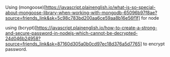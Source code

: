 Using (mongoose)[https://javascript.plainenglish.io/what-is-so-special-about-mongoose-library-when-working-with-mongodb-65096b97f8ae?source=friends_link&sk=5c98c783bd200aa6ce59aa8b16e56f1f] for node

using (bcrypt)[https://javascript.plainenglish.io/how-to-create-a-strong-and-secure-password-in-nodejs-which-cannot-be-decrypted-24d046b24958?source=friends_link&sk=87160d305a0b0cd97ec18d376a5d7765] to encrypt password.